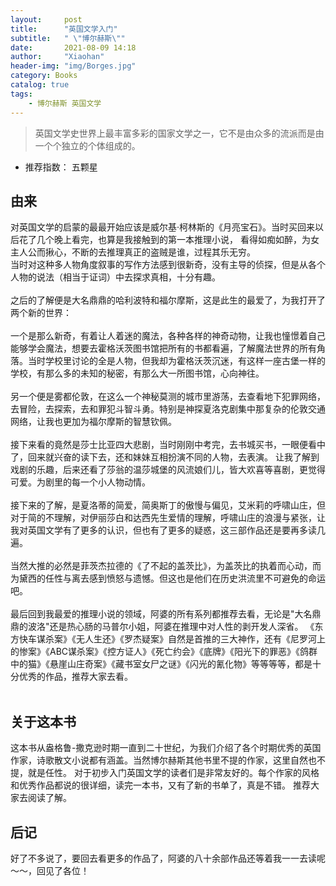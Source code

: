 ```yaml
---
layout:     post
title:      "英国文学入门"
subtitle:   " \"博尔赫斯\""
date:       2021-08-09 14:18
author:     "Xiaohan"
header-img: "img/Borges.jpg"
category: Books
catalog: true
tags:
    - 博尔赫斯 英国文学
---
```



> 英国文学史世界上最丰富多彩的国家文学之一，它不是由众多的流派而是由一个个独立的个体组成的。

* 推荐指数： 五颗星

## 由来

对英国文学的启蒙的最最开始应该是威尔基·柯林斯的《月亮宝石》。当时买回来以后花了几个晚上看完，也算是我接触到的第一本推理小说，
看得如痴如醉，为女主人公而揪心，不断的去推理真正的盗贼是谁，过程其乐无穷。<br>
当时对这种多人物角度叙事的写作方法感到很新奇，没有主导的侦探，但是从各个人物的说法（相当于证词）中去探求真相，十分有趣。
<br>
<br>
之后的了解便是大名鼎鼎的哈利波特和福尔摩斯，这是此生的最爱了，为我打开了两个新的世界：<br>
<br>
一个是那么新奇，有着让人着迷的魔法，各种各样的神奇动物，让我也憧憬着自己能够学会魔法，想要去霍格沃茨图书馆把所有的书都看遍，了解魔法世界的所有角落。当时学校里讨论的全是人物，但我却为霍格沃茨沉迷，有这样一座古堡一样的学校，有那么多的未知的秘密，有那么大一所图书馆，心向神往。
<br>
<br>
另一个便是雾都伦敦，在这么一个神秘莫测的城市里游荡，去查看地下犯罪网络，去冒险，去探索，去和罪犯斗智斗勇。特别是神探夏洛克剧集中那复杂的伦敦交通网络，让我也更加为福尔摩斯的智慧钦佩。
<br>
<br>
接下来看的竟然是莎士比亚四大悲剧，当时刚刚中考完，去书城买书，一眼便看中了，回来就兴奋的读下去，还和妹妹互相扮演不同的人物，去表演。
让我了解到戏剧的乐趣，后来还看了莎翁的温莎城堡的风流娘们儿，皆大欢喜等喜剧，更觉得可爱。为剧里的每一个小人物动情。
<br>
<br>
接下来的了解，是夏洛蒂的简爱，简奥斯丁的傲慢与偏见，艾米莉的呼啸山庄，但对于简的不理解，对伊丽莎白和达西先生爱情的理解，呼啸山庄的浪漫与紧张，让我对英国文学有了更多的认识，但也有了更多的疑惑，这三部作品还是要再多读几遍。
<br>
<br>
当然大推的必然是菲茨杰拉德的《了不起的盖茨比》，为盖茨比的执着而心动，而为黛西的任性与离去感到愤怒与遗憾。但这也是他们在历史洪流里不可避免的命运吧。
<br>
<br>
最后回到我最爱的推理小说的领域，阿婆的所有系列都推荐去看，无论是"大名鼎鼎的波洛"还是热心肠的马普尔小姐，阿婆在推理中对人性的剥开发人深省。
《东方快车谋杀案》《无人生还》《罗杰疑案》自然是首推的三大神作，还有《尼罗河上的惨案》《ABC谋杀案》《控方证人》《死亡约会》《底牌》《阳光下的罪恶》《鸽群中的猫》《悬崖山庄奇案》《藏书室女尸之谜》《闪光的氰化物》等等等等，都是十分优秀的作品，推荐大家去看。
<br>
<br>

## 关于这本书

这本书从盎格鲁-撒克逊时期一直到二十世纪，为我们介绍了各个时期优秀的英国作家，诗歌散文小说都有涵盖。当然博尔赫斯其他书里不提的作家，这里自然也不提，就是任性。
对于初步入门英国文学的读者们是非常友好的。每个作家的风格和优秀作品都说的很详细，读完一本书，又有了新的书单了，真是不错。
推荐大家去阅读了解。

## 后记

好了不多说了，要回去看更多的作品了，阿婆的八十余部作品还等着我一一去读呢～～，回见了各位！

